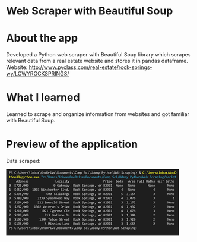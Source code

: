 # Web Scraper with Beautiful Soup

# About the app

Developed a Python web scraper with Beautiful Soup library which scrapes relevant data from a real estate website and stores it in pandas dataframe.
Website: http://www.pyclass.com/real-estate/rock-springs-wy/LCWYROCKSPRINGS/

# What I learned

Learned to scrape and organize information from websites and got familiar with Beautiful Soup.

# Preview of the application

Data scraped:

![Data preview](Picture1.png?raw=true)

